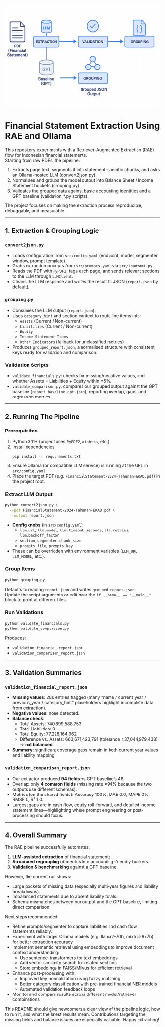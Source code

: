 ![AI Financial Extraction Pipeline](rae.png)


# Financial Statement Extraction Using RAE and Ollama

This repository experiments with a Retriever-Augmented Extraction (RAE) flow for Indonesian financial statements.  
Starting from raw PDFs, the pipeline:

1. Extracts page text, segments it into statement-specific chunks, and asks an Ollama-hosted LLM (convert2json.py).
2. Normalises and groups the model output into Balance Sheet / Income Statement buckets (grouping.py).
3. Validates the grouped data against basic accounting identities and a GPT baseline (validation\_*.py scripts).

The project focuses on making the extraction process reproducible, debuggable, and measurable.

---

## 1. Extraction & Grouping Logic

### `convert2json.py`
- Loads configuration from `src/config.yaml` (endpoint, model, segmenter window, prompt template).
- Grabs extraction prompts from `src/prompts.yaml` via `src/loadyaml.py`.
- Reads the PDF with `PyPDF2`, tags each page, and sends relevant sections to the LLM through `LLMClient`.
- Cleans the LLM response and writes the result to JSON (`report.json` by default).

### `grouping.py`
- Consumes the LLM output (`report.json`).
- Uses `category_hint` and section context to route line items into:
  - `Assets` (Current / Non-current)
  - `Liabilities` (Current / Non-current)
  - `Equity`
  - `Income Statement Items`
  - `Other Indicators` (fallback for unclassified metrics)
- Produces `grouped_report.json`, a normalised structure with consistent keys ready for validation and comparison.

### Validation Scripts
- `validate_financials.py`: checks for missing/negative values, and whether Assets = Liabilities + Equity within ±5%.
- `validate_comparison.py`: compares our grouped output against the GPT baseline (`report_baseline_gpt.json`), reporting overlap, gaps, and regression metrics.

---

## 2. Running The Pipeline

### Prerequisites
1. Python 3.11+ (project uses `PyPDF2`, `aiohttp`, etc.).
2. Install dependencies:
   ```bash
   pip install -r requirements.txt
   ```
3. Ensure Ollama (or compatible LLM service) is running at the URL in `src/config.yaml`.
4. Place the target PDF (e.g. `FinancialStatement-2024-Tahunan-EKAD.pdf`) in the project root.

### Extract LLM Output
```bash
python convert2json.py \
  --pdf FinancialStatement-2024-Tahunan-EKAD.pdf \
  --output report.json
```
- **Config knobs** (in `src/config.yaml`):
  - `llm.url`, `llm.model`, `llm.timeout_seconds`, `llm.retries`, `llm.backoff_factor`
  - `section_segmenter.chunk_size`
  - `prompts.file`, `prompts.key`
- These can be overridden with environment variables (`LLM_URL`, `LLM_MODEL`, etc.).

### Group Items
```bash
python grouping.py
```
Defaults to reading `report.json` and writes `grouped_report.json`.  
Update the script arguments or edit near the `if __name__ == "__main__"` block to point at different files.

### Run Validations
```bash
python validate_financials.py
python validate_comparison.py
```
Produces:
- `validation_financial_report.json`
- `validation_comparison_report.json`

---

## 3. Validation Summaries

### `validation_financial_report.json`
- **Missing values**: 286 entries flagged (many “name / current_year / previous_year / category_hint” placeholders highlight incomplete data from extraction).
- **Negative values**: none detected.
- **Balance check**:
  - Total Assets: 740,899,588,753
  - Total Liabilities: 0
  - Total Equity: 77,228,164,962
  - Difference vs. Assets: 663,671,423,791 (tolerance ±37,044,979,438) → **not balanced**.
- **Summary**: significant coverage gaps remain in both current year values and liability mapping.

### `validation_comparison_report.json`
- Our extractor produced **94 fields** vs GPT baseline’s 48.
- Overlap: only **4 common fields** (missing rate ≈94% because the two outputs use different schemas).
- Metrics (on the shared fields): Accuracy 100%, MAE 0.0, MAPE 0%, RMSE 0, R² 1.0.
- Largest gaps are in cash flow, equity roll-forward, and detailed income statement lines—highlighting where prompt engineering or post-processing should focus.

---

## 4. Overall Summary

The RAE pipeline successfully automates:
1. **LLM-assisted extraction** of financial statements.
2. **Structured regrouping** of metrics into accounting-friendly buckets.
3. **Validation & benchmarking** against a GPT baseline.

However, the current run shows:
- Large pockets of missing data (especially multi-year figures and liability breakdowns).
- Imbalanced statements due to absent liability totals.
- Schema mismatches between our output and the GPT baseline, limiting direct comparison.

Next steps recommended:
- Refine prompts/segmenter to capture liabilities and cash flow statements reliably.
- Experiment with larger Ollama models (e.g. llama2-70b, mixtral-8x7b) for better extraction accuracy
- Implement semantic retrieval using embeddings to improve document context understanding:
    - Use sentence-transformers for text embeddings
    - Add vector similarity search for related sections
    - Store embeddings in FAISS/Milvus for efficient retrieval
- Enhance post-processing with:
    - Improved key normalization using fuzzy matching
    - Better category classification with pre-trained financial NER models
    - Automated validation feedback loops
- Monitor and compare results across different model/retriever combinations

This README should give newcomers a clear view of the pipeline logic, how to run it, and what the latest results mean. Contributions targeting the missing fields and balance issues are especially valuable. Happy extracting!
